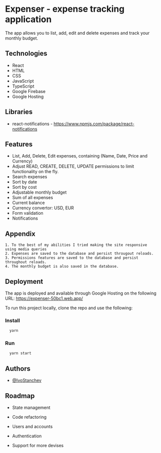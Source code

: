 # Expenser - expense tracking application

The app allows you to list, add, edit and delete expenses and track your monthly budget.

## Technologies

- React
- HTML
- CSS
- JavaScript
- TypeScript
- Google Firebase
- Google Hosting

## Libraries

- react-notifications - https://www.npmjs.com/package/react-notifications

## Features

- List, Add, Delete, Edit expenses, containing (Name, Date, Price and Currency)
- Adjust READ, CREATE, DELETE, UPDATE permissions to limit functionality on the fly.
- Search expenses
- Sort by date
- Sort by cost
- Adjustable monthly budget
- Sum of all expenses
- Current balance
- Currency convertor: USD, EUR
- Form validation
- Notifications

## Appendix

    1. To the best of my abilities I tried making the site responsive using media queries
    2. Expenses are saved to the database and persist througout reloads.
    3. Permissions features are saved to the database and persist throughout reloads.
    4. The monthly budget is also saved in the database.

## Deployment

The app is deployed and available through Google Hosting on the following URL: https://expenser-50bc1.web.app/

To run this project locally, clone the repo and use the following:

### Install

```bash
  yarn
```

### Run

```bash
  yarn start
```

## Authors

- [@IvoStanchev](https://github.com/IvoStanche)

## Roadmap

- State management

- Code refactoring

- Users and accounts

- Authentication

- Support for more devises
